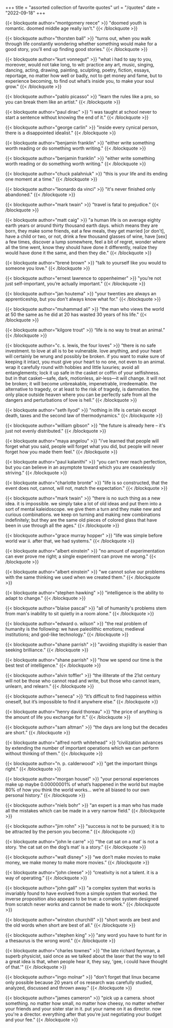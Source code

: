 +++
title = "assorted collection of favorite quotes"
url = "/quotes"
date = "2022-09-18"
+++

{{< blockquote author="montgomery reece" >}}
"doomed youth is romantic. doomed middle age really isn't." 
{{< /blockquote >}}

{{< blockquote author="thorsten ball" >}}
"turns out, when you walk through life constantly wondering whether something would make for a good story, you’ll end up finding good stories." 
{{< /blockquote >}}

{{< blockquote author="kurt vonnegut" >}}
"what i had to say to you, moreover, would not take long, to wit: practice any art, music, singing, dancing, acting, drawing, painting, sculpting, poetry, fiction, essays, reportage, no matter how well or badly, not to get money and fame, but to experience becoming, to find out what’s inside you, to make your soul grow." 
{{< /blockquote >}}

{{< blockquote author="pablo picasso" >}}
"learn the rules like a pro, so you can break them like an artist." 
{{< /blockquote >}}

{{< blockquote author="paul dirac" >}}
"i was taught at school never to start a sentence without knowing the end of it." 
{{< /blockquote >}}

{{< blockquote author="george carlin" >}}
"inside every cynical person, there is a disappointed idealist." 
{{< /blockquote >}}

{{< blockquote author="benjamin franklin" >}}
"either write something worth reading or do something worth writing." 
{{< /blockquote >}}

{{< blockquote author="benjamin franklin" >}}
"either write something worth reading or do something worth writing." 
{{< /blockquote >}}

{{< blockquote author="chuck palahniuk" >}}
"this is your life and its ending one moment at a time." 
{{< /blockquote >}}

{{< blockquote author="leonardo da vinci" >}}
"it's never finished only abandoned." 
{{< /blockquote >}}

{{< blockquote author="mark twain" >}}
"travel is fatal to prejudice." 
{{< /blockquote >}}

{{< blockquote author="matt caig" >}}
"a human life is on average eighty earth years or around thirty thousand earth days. which means they are born, they make some friends, eat a few meals, they get married [or don't], have a child or two, or not, drink a few thousand glasses of wine, have [sex] a few times, discover a lump somewhere, feel a bit of regret, wonder where all the time went, know they should have done it differently, realize they would have done it the same, and then they die." 
{{< /blockquote >}}

{{< blockquote author="brené brown" >}}
"talk to yourself like you would to someone you love." 
{{< /blockquote >}}

{{< blockquote author="ernest lawrence to oppenheimer" >}}
"you’re not just self-important, you’re actually important." 
{{< /blockquote >}}

{{< blockquote author="jan houtema" >}}
"your twenties are always an apprenticeship, but you don't always know what for."
{{< /blockquote >}}

{{< blockquote author="muhammad ali" >}}
"the man who views the world at 50 the same as he did at 20 has wasted 30 years of his life."
{{< /blockquote >}}

{{< blockquote author="kilgore trout" >}}
“life is no way to treat an animal.”
{{< /blockquote >}}

{{< blockquote author="c. s. lewis, the four loves" >}}
“there is no safe investment. to love at all is to be vulnerable. love anything, and your heart will certainly be wrung and possibly be broken. if you want to make sure of keeping it intact, you must give your heart to no one, not even to an animal. wrap it carefully round with hobbies and little luxuries; avoid all entanglements; lock it up safe in the casket or coffin of your selfishness. but in that casket—safe, dark, motionless, air-less—it will change. it will not be broken; it will become unbreakable, impenetrable, irredeemable. the alternative to tragedy, or at least to the risk of tragedy, is damnation. the only place outside heaven where you can be perfectly safe from all the dangers and perturbations of love is hell.”
{{< /blockquote >}}

{{< blockquote author="seth llyod" >}}
"nothing in life is certain except death, taxes and the second law of thermodynamics."
{{< /blockquote >}}

{{< blockquote author="william gibson" >}}
"the future is already here – it's just not evenly distributed."
{{< /blockquote >}}

{{< blockquote author="maya angelou" >}}
"i’ve learned that people will forget what you said, people will forget what you did, but people will never forget how you made them feel."
{{< /blockquote >}}

{{< blockquote author="paul kalanithi" >}}
“you can't ever reach perfection, but you can believe in an asymptote toward which you are ceaselessly striving.”
{{< /blockquote >}}

{{< blockquote author="charlotte bronte" >}}
"life is so constructed, that the event does not, cannot, will not, match the expectation." 
{{< /blockquote >}}

{{< blockquote author="mark twain" >}}
"there is no such thing as a new idea. it is impossible. we simply take a lot of old ideas and put them into a sort of mental kaleidoscope. we give them a turn and they make new and curious combinations. we keep on turning and making new combinations indefinitely; but they are the same old pieces of colored glass that have been in use through all the ages."
{{< /blockquote >}}

{{< blockquote author="grace murray hopper" >}}
"life was simple before world war ii. after that, we had systems."
{{< /blockquote >}}

{{< blockquote author="albert einstein" >}}
"no amount of experimentation can ever prove me right; a single experiment can prove me wrong."
{{< /blockquote >}}

{{< blockquote author="albert einstein" >}}
"we cannot solve our problems with the same thinking we used when we created them."
{{< /blockquote >}}

{{< blockquote author="stephen hawking" >}}
"intelligence is the ability to adapt to change."
{{< /blockquote >}}

{{< blockquote author="blaise pascal" >}}
"all of humanity's problems stem from man's inability to sit quietly in a room alone."
{{< /blockquote >}}

{{< blockquote author="edward o. wilson" >}}
"the real problem of humanity is the following: we have paleolithic emotions; medieval institutions; and god-like technology."
{{< /blockquote >}}

{{< blockquote author="shane parrish" >}}
"avoiding stupidity is easier than seeking brilliance.” 
{{< /blockquote >}}

{{< blockquote author="shane parrish" >}}
"how we spend our time is the best test of intelligence."
{{< /blockquote >}}

{{< blockquote author="alvin toffler" >}}
“the illiterate of the 21st century will not be those who cannot read and write, but those who cannot learn, unlearn, and relearn.”
{{< /blockquote >}}

{{< blockquote author="seneca" >}}
“it’s difficult to find happiness within oneself, but it’s impossible to find it anywhere else.”
{{< /blockquote >}}

{{< blockquote author="henry david thoreau" >}}
“the price of anything is the amount of life you exchange for it.”
{{< /blockquote >}}

{{< blockquote author="sam altman" >}}
“the days are long but the decades are short.”
{{< /blockquote >}}

{{< blockquote author="alfred north whitehead" >}}
”civilization advances by extending the number of important operations which we can perform without thinking of them.” 
{{< /blockquote >}}

{{< blockquote author="n. p. calderwood" >}}
"get the important things right."
{{< /blockquote >}}

{{< blockquote author="morgan housel" >}}
"your personal experiences make up maybe 0.00000001% of what’s happened in the world but maybe 80% of how you think the world works... we’re all biased to our own personal history.” 
{{< /blockquote >}}

{{< blockquote author="niels bohr" >}}
"an expert is a man who has made all the mistakes which can be made in a very narrow field." 
{{< /blockquote >}}

{{< blockquote author="jim rohn" >}}
"success is not to be pursued; it is to be attracted by the person you become."
{{< /blockquote >}}

{{< blockquote author="john le carre" >}}
“‘the cat sat on a mat’ is not a story. ‘the cat sat on the dog’s mat’ is a story.” 
{{< /blockquote >}}

{{< blockquote author="walt disney" >}}
“we don’t make movies to make money, we make money to make more movies.”
{{< /blockquote >}}

{{< blockquote author="john cleese" >}}
“creativity is not a talent. it is a way of operating.” 
{{< /blockquote >}}

{{< blockquote author="john gall" >}}
"a complex system that works is invariably found to have evolved from a simple system that worked. the inverse proposition also appears to be true: a complex system designed from scratch never works and cannot be made to work."
{{< /blockquote >}}

{{< blockquote author="winston churchill" >}}
"short words are best and the old words when short are best of all." 
{{< /blockquote >}}

{{< blockquote author="stephen king" >}}
"any word you have to hunt for in a thesaurus is the wrong word."
{{< /blockquote >}}

{{< blockquote author="charles townes" >}}
"the late richard feynman, a superb physicist, said once as we talked about the laser that the way to tell a great idea is that, when people hear it, they say, 'gee, i could have thought of that.'"
{{< /blockquote >}}

{{< blockquote author="ingo molnar" >}}
"don't forget that linux became only possible because 20 years of os research was carefully studied, analyzed, discussed and thrown away."
{{< /blockquote >}}

{{< blockquote author="james cameron" >}}
"pick up a camera. shoot something. no matter how small, no matter how cheesy, no matter whether your friends and your sister star in it. put your name on it as director. now you're a director. everything after that you're just negotiating your budget and your fee."
{{< /blockquote >}}

